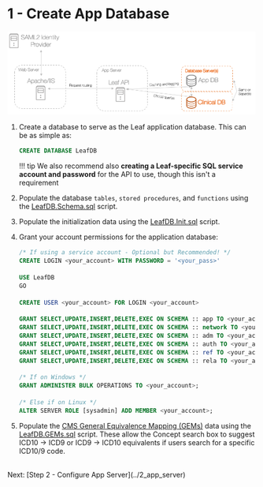 # 1 - Create App Database

![Infra](../images/infra_db_focus.png "Architecure-Focus-Example") 

1. Create a database to serve as the Leaf application database. This can be as simple as:

    ```sql
    CREATE DATABASE LeafDB 
    ```

    !!! tip
        We also recommend also **creating a Leaf-specific SQL service account and password** for the API to use, though this isn't a requirement


2. Populate the database `tables`, `stored procedures`, and `functions` using the <a href="https://github.com/uwrit/leaf/blob/master/src/db/build/LeafDB.Schema.sql" target="_blank">LeafDB.Schema.sql</a> script.

3. Populate the initialization data using the <a href="https://github.com/uwrit/leaf/blob/master/src/db/build/LeafDB.Init.sql" target="_blank">LeafDB.Init.sql</a> script.

4. Grant your account permissions for the application database:

    ```sql
    /* If using a service account - Optional but Recommended! */
    CREATE LOGIN <your_account> WITH PASSWORD = '<your_pass>'
 
    USE LeafDB
    GO

    CREATE USER <your_account> FOR LOGIN <your_account>

    GRANT SELECT,UPDATE,INSERT,DELETE,EXEC ON SCHEMA :: app TO <your_account>;
    GRANT SELECT,UPDATE,INSERT,DELETE,EXEC ON SCHEMA :: network TO <your_account>;
    GRANT SELECT,UPDATE,INSERT,DELETE,EXEC ON SCHEMA :: adm TO <your_account>;
    GRANT SELECT,UPDATE,INSERT,DELETE,EXEC ON SCHEMA :: auth TO <your_account>;
    GRANT SELECT,UPDATE,INSERT,DELETE,EXEC ON SCHEMA :: ref TO <your_account>;
    GRANT SELECT,UPDATE,INSERT,DELETE,EXEC ON SCHEMA :: rela TO <your_account>;

    /* If on Windows */
    GRANT ADMINISTER BULK OPERATIONS TO <your_account>;

    /* Else if on Linux */
    ALTER SERVER ROLE [sysadmin] ADD MEMBER <your_account>;
    ```

5. Populate the <a href="https://www.cms.gov/Medicare/Coding/ICD10/2018-ICD-10-CM-and-GEMs.html" target="_blank">CMS General Equivalence Mapping (GEMs)</a> data using the <a href="https://github.com/uwrit/leaf-scripts/blob/master/GEMs/LeafDB.GEMs.sql" target="_blank">LeafDB.GEMs.sql</a> script. These allow the Concept search box to suggest ICD10 -> ICD9 or ICD9 -> ICD10 equivalents if users search for a specific ICD10/9 code.

<br>
Next: [Step 2 - Configure App Server](../2_app_server)